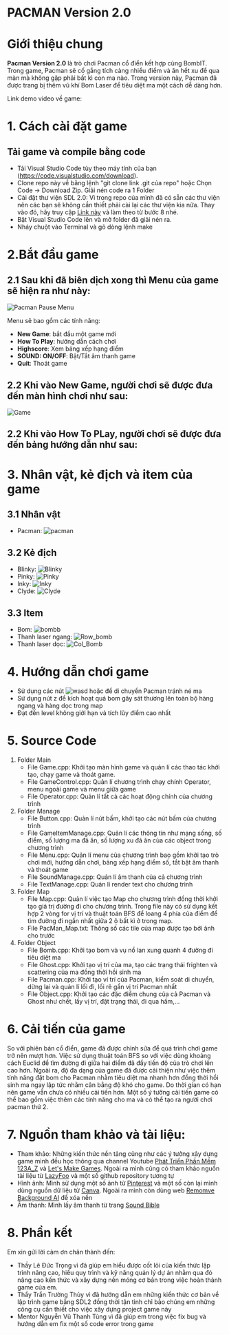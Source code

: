 # PACMAN Version 2.0

# Giới thiệu chung
**Pacman Version 2.0** là trò chơi Pacman cổ điển  kết hợp cùng BombIT. Trong game, Pacman sẽ cố gắng tích càng nhiều điểm và ăn hết xu để qua màn mà không gặp phải bất kì con ma nào. Trong version này, Pacman đã được trang bị thêm vũ khí Bom Laser để tiêu diệt ma một cách dễ dàng hơn.

Link demo video về game:

# 1. Cách cài đặt game
## Tải game và compile bằng code
* Tải Visual Studio Code tùy theo máy tính của bạn (https://code.visualstudio.com/download).
* Clone repo này về bằng lệnh "git clone link .git của repo" hoặc Chọn Code -> Download Zip. Giải nén code ra 1 Folder
* Cài đặt thư viện SDL 2.0: Vì trong repo của mình đã có sẵn các thư viện nên các bạn sẽ không cần thiết phải cài lại các thư viện kia nữa. Thay vào đó, hãy truy cập [Link này](https://lazyfoo.net/tutorials/SDL/01_hello_SDL/windows/msvc2019/index.php) và làm theo từ bước 8 nhé.
* Bật Visual Studio Code lên và mở folder đã giải nén ra.
* Nháy chuột vào Terminal và gõ dòng lệnh make

# 2.Bắt đầu game

## 2.1 Sau khi đã biên dịch xong thì Menu của game sẽ hiện ra như này:

![Pacman Pause Menu](https://github.com/vovanhai2005/Pacman_V2/assets/142618703/6a3a4730-98fe-46d1-9d89-65d1a8119c01)

Menu sẽ bao gồm các tính năng:
* **New Game**: bắt đầu một game mới
* **How To Play**: hướng dẫn cách chơi
* **Highscore**: Xem bảng xếp hạng điểm
* **SOUND: ON/OFF**: Bật/Tắt âm thanh game
* **Quit**: Thoát game

## 2.2 Khi vào New Game, người chơi sẽ được đưa đến màn hình chơi như sau:

![Game](https://github.com/vovanhai2005/Pacman_V2/assets/142618703/0ec8243a-bc23-4b5e-b4b7-16a4e3314310)

## 2.2 Khi vào How To PLay, người chơi sẽ được đưa đến bảng hướng dẫn như sau:

# 3. Nhân vật, kẻ địch và item của game
## 3.1 Nhân vật
* Pacman:  ![pacman](https://github.com/vovanhai2005/Pacman_V2/assets/142618703/3bae88ec-0e63-4dcf-93f3-c6d53637ea46)
## 3.2 Kẻ địch
* Blinky: ![Blinky](https://github.com/vovanhai2005/Pacman_V2/assets/142618703/331a8e52-7eea-4c54-97f3-7b5264d28772)
* Pinky: ![Pinky](https://github.com/vovanhai2005/Pacman_V2/assets/142618703/10cca7bb-9ad7-4fd2-bd42-a71eb78014f8)
* Inky: ![Inky](https://github.com/vovanhai2005/Pacman_V2/assets/142618703/7b2001b8-10d9-4042-8100-ea6cc3bda794)
* Clyde: ![Clyde](https://github.com/vovanhai2005/Pacman_V2/assets/142618703/d727dde0-4e98-4d9e-8563-b43732e9fabd)
## 3.3 Item
* Bom: ![bombb](https://github.com/vovanhai2005/Pacman_V2/assets/142618703/53de97ec-8e1e-4257-9c31-42517f1eb483)
* Thanh laser ngang: ![Row_bomb](https://github.com/vovanhai2005/Pacman_V2/assets/142618703/b10e7125-80ea-44f0-a11e-f79fa9b2adea)
* Thanh laser dọc: ![Col_Bomb](https://github.com/vovanhai2005/Pacman_V2/assets/142618703/33317ccb-e902-4884-910e-f55776f58e63)
# 4. Hướng dẫn chơi game
* Sử dụng các nút ![wasd](https://github.com/vovanhai2005/Pacman_V2/assets/142618703/c7674494-d742-4006-ae75-174dc78cb070) hoặc để di chuyển Pacman tránh né ma
* Sử dụng nút z để kích hoạt quả bom gây sát thương lên toàn bộ hàng ngang và hàng dọc trong map
* Đạt đến level không giới hạn và tích lũy điểm cao nhất
# 5. Source Code
1. Folder Main
   * File Game.cpp: Khởi tạo màn hình game và quản lí các thao tác khởi tạo, chạy game và thoát game.
   * File GameControl.cpp: Quản lí chương trình chạy chính Operator, menu ngoài game và menu giữa game
   * File Operator.cpp: Quản lí tất cả các hoạt động chính của chương trình
2. Folder Manage
   * File Button.cpp: Quản lí nút bấm, khởi tạo các nút bấm của chương trình
   * File GameItemManage.cpp: Quản lí các thông tin như mạng sống, số điểm, số lượng ma đã ăn, số lượng xu đã ăn của các object trong chương trình
   * File Menu.cpp: Quản lí menu của chương trình bao gồm khởi tạo trò chơi mới, hướng dẫn chơi, bảng xếp hạng điểm số, tắt bật âm thanh và thoát game
   * File SoundManage.cpp: Quản lí âm thanh của cả chương trình
   * File TextManage.cpp: Quản lí render text cho chương trình
3. Folder Map
   * File Map.cpp: Quản lí việc tạo Map cho chương trình đồng thời khởi tạo giá trị đường đi cho chương trình. Trong file này có sử dụng kết hợp 2 vòng for vị trí và thuật toán BFS để loang 4 phía của điểm để tìm đường đi ngắn nhất giữa 2 ô bất kì ở trong map.
   * File PacMan_Map.txt: Thông số các tile của map được tạo bởi ảnh cho trước
4. Folder Object
   * File Bomb.cpp: Khởi tạo bom và vụ nổ lan xung quanh 4 đường đi tiêu diệt ma
   * File Ghost.cpp: Khởi tạo vị trí của ma, tạo các trạng thái frighten và scattering của ma đồng thời hồi sinh ma
   * File Pacman.cpp: Khởi tạo ví trí của Pacman, kiểm soát di chuyển, dừng lại và quản lí lối đi, lối rẽ gần vị trí Pacman nhất
   * File Object.cpp: Khởi tạo các đặc điểm chung của cả Pacman và Ghost như chết, lấy vị trí, đặt trạng thái, đi qua hầm,...
# 6. Cải tiến của game
So với phiên bản cổ điển, game đã được chỉnh sửa để quá trình chơi game trở nên mượt hơn. Việc sử dụng thuật toán BFS so với việc dùng khoảng cách Euclid để tìm đường đi giữa hai điểm đã đẩy tiến độ của trò chơi lên cao hơn. Ngoài ra, độ đa dạng của game đã được cải thiện như việc thêm tính năng đặt bom cho Pacman nhằm tiêu diệt ma nhanh hơn đồng thời hồi sinh ma ngay lập tức nhằm cân bằng độ khó cho game. Do thời gian có hạn nên game vẫn chưa có nhiều cải tiến hơn. Một số ý tưởng cải tiến game có thể bao gồm việc thêm các tính năng cho ma và có thể tạo ra người chơi pacman thứ 2.

# 7. Nguồn tham khảo và tài liệu:
* Tham khảo: Những kiến thức nền tảng cũng như các ý tưởng xây dựng game mình đều học thông qua channel Youtube [Phát Triển Phần Mềm 123A_Z](https://www.youtube.com/@PhatTrienPhanMem123AZ) và [Let's Make Games](https://www.youtube.com/@CarlBirch). Ngoài ra mình cũng có tham khảo nguồn tài liệu từ [LazyFoo](https://lazyfoo.net/tutorials/SDL/) và một số github repository tương tự
* Hình ảnh: Mình sử dụng một số ảnh từ [Pinterest](https://www.pinterest.com/) và một số còn lại mình dùng nguồn dữ liệu từ [Canva](https://www.canva.com/vi_vn/). Ngoài ra mình còn dùng  web [Remomve Background AI](https://remove-bg.ai/vi) để xóa nền
* Âm thanh: Mình lấy âm thanh từ trang [Sound Bible](https://soundbible.com/)
# 8. Phần kết
Em xin gửi lời cảm ơn chân thành đến:
* Thầy Lê Đức Trọng vì đã giúp em hiểu được cốt lõi của kiến thức lập trình nâng cao, hiểu quy trình và kỹ năng quản lý dự án nhằm qua đó nâng cao kến thức và xây dựng nền móng cơ bản trong việc hoàn thành game của em.
* Thầy Trần Trường Thủy vì đã hướng dẫn em những kiến thức cơ bản về lập trình game bằng SDL2 đồng thời tận tình chỉ bảo chúng em những công cụ cần thiết cho việc xây dựng project game này
* Mentor Nguyễn Vũ Thanh Tùng vì đã giúp em trong việc fix bug và hướng dẫn em fix một số code error trong game

